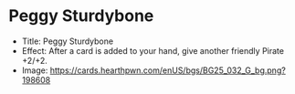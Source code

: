 # Peggy Sturdybone
- Title:  Peggy Sturdybone
- Effect:  After a card is added to your hand, give another friendly Pirate +2/+2.
- Image:  https://cards.hearthpwn.com/enUS/bgs/BG25_032_G_bg.png?198608
